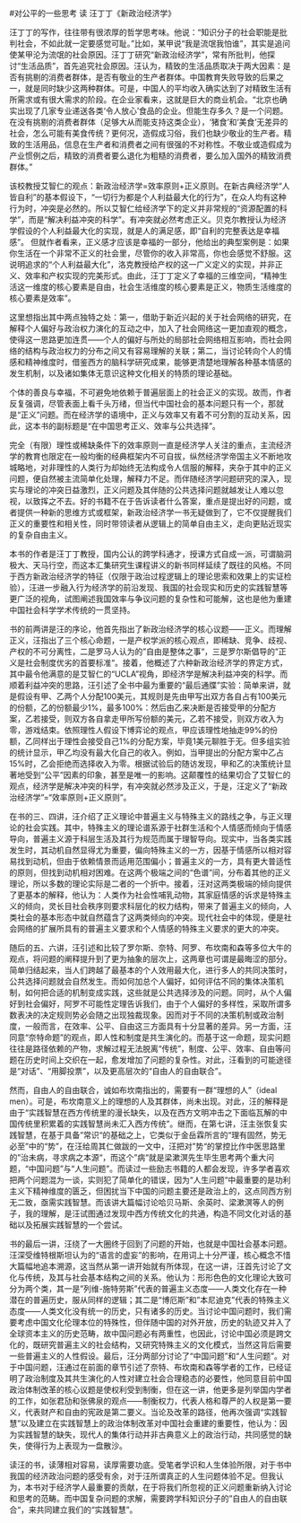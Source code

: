 #﻿对公平的一些思考 读 汪丁丁《新政治经济学》

汪丁丁的写作，往往带有很浓厚的哲学思考味。他说：“知识分子的社会职能是批判社会，不如此就一定要感觉可耻。”比如，某甲说“我是流氓我怕谁”，其实是追问使某甲沦为流氓的社会原因。汪丁丁研究“新政治经济学”，常有所批判，他探讨“生活品质”，首先追究社会原因。汪认为，精致的生活品质取决于两大因素：是否有挑剔的消费者群体，是否有敬业的生产者群体。中国教育失败导致的后果之一，就是同时缺少这两种群体。可是，中国人的平均收入确实达到了对精致生活有所需求或有很大需求的阶段。在企业家看来，这就是巨大的商业机会。“北京也确实出现了几家专业递送各类‘令人放心’食品的企业。但能生存多久？是一个问题。在没有挑剔的消费者群体（足够大从而能支持这类企业），‘猪食’和‘美食’无差异的社会，怎么可能有美食传统？更何况，造假成习俗，我们也缺少敬业的生产者。精致的生活用品，信息在生产者和消费者之间有很强的不对称性。不敬业或造假成为产业惯例之后，精致的消费者要么退化为粗糙的消费者，要么加入国外的精致消费群体。”

该校教授艾智仁的观点：新政治经济学=效率原则+正义原则。在新古典经济学“人皆自利”的基本假设下，“一切行为都是个人利益最大化的行为”，在众人均有这种行为时，冲突是必然的。所以艾智仁给经济学下的定义并非常规的“资源配置的科学”，而是“解决利益冲突的科学”。有冲突就必然考虑正义。贝克尔教授认为经济学假设的个人利益最大化的实现，就是人的满足感，即“自利的完整表达是幸福感”。 但就作者看来，正义感才应该是幸福的一部分，他给出的典型案例是：如果你生活在一个非常不正义的社会里，尽管你的收入非常高，你也会感觉不舒服。这说明追求的“个人利益最大化”，洛克教授给产权的这一广义定义的实现，并非正义、效率和产权实现的完美形式。由此，汪丁丁定义了幸福的三维空间，“精神生活这一维度的核心要素是自由，社会生活维度的核心要素是正义，物质生活维度的核心要素是效率”。

这里想指出其中两点独特之处：第一，借助于新近兴起的关于社会网络的研究，在解释个人偏好与政治权力演化的互动之中，加入了社会网络这一更加直观的概念，使得这一思路更加连贯——个人的偏好与所处的局部社会网络相互影响，而社会网络的结构与政治权力的分布之间又有容易理解的关联；第二，当讨论转向个人的情感和精神维度时，借鉴西方的脑科学研究成果，能够更清楚地理解各种基本情感的发生机制，以及诸如集体无意识这种文化相关的特质的理论基础。

个体的善良与幸福，不可避免地依赖于普遍层面上的社会正义的实现。故而，作者反复强调，尽管表面上看千头万绪，但当代中国社会的基本问题只有一个，那就是“正义”问题。而在经济学的语境中，正义与效率又有着不可分割的互动关系，因此，这本书的副标题是“在中国思考正义、效率与公共选择”。

完全（有限）理性或稀缺条件下的效率原则一直是经济学人关注的重点，主流经济学的教育也限定在一般均衡的经典框架内不可自拔，纵然经济学帝国主义不断地攻城略地，对非理性的人类行为却始终无法构成令人信服的解释，夹杂于其中的正义问题，便自然被主流简单化处理，解释力不足。而伴随经济学问题研究的深入，现实与理论的冲突日益激烈，正义问题及其伴随的公共选择问题就越发让人难以忽视，以致挥之不去。好的书籍不在于告诉读者什么答案，重点是提出好的问题，或者提供一种新的思维方式或框架，新政治经济学一书无疑做到了，它不仅提醒我们正义的重要性和相关性，同时带领读者从逻辑上的简单自由主义，走向更贴近现实的复杂自由主义。

本书的作者是汪丁丁教授，国内公认的跨学科通才，授课方式自成一派，可谓脑洞极大、天马行空，而这本汇集研究生课程讲义的新书同样延续了既往的风格。不同于西方新政治经济学的特征（仅限于政治过程逻辑上的理论思索和效果上的实证检验），汪进一步融入行为经济学的前沿发现、我国的社会现实和历史的实践智慧等更广泛的视角，试图阐述我国效率与争议问题的复杂性和可能解，这也是他为重建中国社会科学学术传统的一贯坚持。

书的前两讲是汪的序论，他首先指出了新政治经济学的核心议题——正义。而理解正义，汪指出了三个核心命题，一是产权学派的核心观点，即稀缺、竞争、歧视、产权的不可分离性，二是罗马人认为的”自由是整体之事“，三是罗尔斯倡导的”正义是社会制度优劣的首要标准“。接着，他概述了六种新政治经济学的界定方式，其中最令他满意的是艾智仁的“UCLA”视角，即经济学是解决利益冲突的科学。而顺着利益冲突的思路，汪引述了全书中最为重要的“最后通牒”实验：简单来讲，就是假设有甲、乙两个人分配100美元，其规则是先由甲写出双方各自占有100美元的份额，乙的份额最少1%，最多100%：然后由乙来决断是否接受甲的分配方案，乙若接受，则双方各自拿走甲所写份额的美元，乙若不接受，则双方收入为零，游戏结束。依照理性人假设下博弈论的观点，甲应该理性地抽走99%的份额，乙同样出于理性会接受自己1%的分配方案，毕竟1美元聊胜于无。但多组实验的统计显示，甲乙均没有最大化自己的收入。例如，当甲提出的分配方案中乙占15%时，乙会拒绝而选择收入为零。根据试验后的随访发现，甲和乙的决策统计显著地受到“公平”因素的印象，甚至是唯一的影响。这颠覆性的结果切合了艾智仁的观点，经济学是解决冲突的科学，有冲突就必然涉及正义，于是，汪定义了“新政治经济学”=“效率原则+正义原则”。

在书的三、四讲，汪介绍了正义理论中普遍主义与特殊主义的路线之争，与正义理论的社会实践。其中，特殊主义的理论谱系源于社群生活和个人情感而倾向于情感导向，普遍主义源于科层生活及其行为规范而属于理智导向。现实中，当各类实践发生时，其动机自然显得尤为重要，偏向特殊主义的一方，因基于情感所以相对容易找到动机，但由于依赖情景而适用范围偏小；普遍主义的一方，具有更大普适性的原则，但找到动机相对困难。在这两个极端之间的“色谱”间，分布着其他的正义理论，所以多数的理论实际是二者的一个折中。接着，汪对这两类极端的倾向提供了更基本的解释，他认为：人类作为社会性哺乳动物，其家庭情感的诉求是特殊主义的倾向，灵长目社会秩序则要求科层化的权力结构，带来了普遍主义的倾向，人类社会的基本形态中就自然蕴含了这两类倾向的冲突。现代社会中的体现，便是社会网络的扩展所具有的普遍主义要求和个人情感的特殊主义要求的更大的冲突。

随后的五、六讲，汪引述和比较了罗尔斯、奈特、阿罗、布坎南和森等多位大牛的观点，将问题的阐释提升到了更为抽象的层次上，这两章也可谓是最晦涩的部分。简单归结起来，当人们跨越了最基本的个人效用最大化，进行多人的共同决策时，公共选择问题就会自然发生。而如何加总个人偏好，如何评估不同的集体决策机制，如何把合适的机制变成实践，这些就是公共选择涉及的问题。同时，从个人偏好到社会偏好，阿罗不可能性定理告诉我们，由于个人偏好的多样性，采取所谓多数表决的决定规则势必会随之出现独裁现象。因而对于不同的决策机制或政治制度，一般而言，在效率、公平、自由这三方面具有十分显著的差异。另一方面，汪同意“奈特命题”的观点，即人性和制度是共生演化的。而基于这一命题，现实问题往往是路径依赖的产物，求解过程无法脱离“传统”，制度、公平、效率、自由等问题在历史时间上交织在一起，愈发增加了问题的复杂性。对此，汪看到的可能途径是“对话”、“用脚投票”，以及更高层次的“自由人的自由联合”。

然而，自由人的自由联合，诚如布坎南指出的，需要有一群“理想的人”（ideal men）。可是，布坎南意义上的理想的人及其群体，尚未出现。对此，汪的解释是由于“实践智慧在西方传统里的漫长缺失，以及在西方文明冲击之下面临瓦解的中国传统里积累着的实践智慧尚未汇入西方传统”。继而，在第七讲，汪主张恢复实践智慧，在基于具备”常识“的基础之上，它类似于金岳霖所言的“理有固然，势无必至”中的“势”，在汪给周其仁做跋的一文中，汪把对”势“的掌控比作中医思路里的”治未病，寻求病之本源“，而这个”病“就是梁漱溟先生毕生思考两个重大问题，“中国问题”与“人生问题”。而读过一些励志书籍的人都会发现，许多学者喜欢把两个问题混为一谈，实则犯了简单化的错误，因为“人生问题“中最重要的是功利主义下精神维度的匮乏，但困扰当下中国的问题主要还是政治上的，这点同西方别无二致，亟需实践智慧。而该讲大篇幅讨论哈贝马斯、余英时、梁漱溟等人的例子，我的理解，是汪试图通过发现中西方传统文化的共通，构造不同文化对话的基础以及拓展实践智慧的一个尝试。

书的最后一讲，汪绕了一大圈终于回到了问题的开始，也就是中国社会基本问题。汪深受维特根斯坦认为的“语言的虚妄”的影响，在用词上十分严谨，核心概念不惜大篇幅地追本溯源，这当然从第一讲开始就有所体现，在这一讲，汪首先讨论了文化与传统，及其与社会基本结构之间的关系。他认为：形形色色的文化理论大致可分为两个类，其一是”列维-施特劳斯”代表的普遍主义态度——人类文化存在一种潜在的普遍历史，服从同样的逻辑；其二是“博厄斯”和”本尼迪克”代表的特殊主义态度——人类文化没有统一的历史，只有诸多的历史。当讨论中国问题时，我们需要考虑中国文化伦理本位的特殊性，但伴随中国的对外开放，历史的轨迹又并入了全球资本主义的历史范畴，故中国问题必有两重性，也因此，讨论中国必须是跨文化的，既研究普遍主义的社会结构，又研究特殊主义的文化模式，当然这背后需要一些普遍主义的人性假设。最后，汪分两部分讨论了“中国问题”和“人生问题”。对于中国问题，汪通过在前面的章节引述了奈特、布坎南和森等学者的工作，已经证明了政治制度及其共生演化的人性对建立社会合理稳态的必要性，他同意目前中国政治体制改革的核心议题是使权利受到制衡，但在这一讲，他更多是列举国内学者的工作，如张君劢和张佛泉的观点——制衡权力，代表人格和尊严的人权是第一要义，代表财产和自由的宪政是第二要义。当论及改革的路径，他再次强调“实践智慧”以及建立在实践智慧上的政治体制改革对中国社会重建的重要性，他认为：因为实践智慧的缺失，现代人的集体行动并非古典意义上的政治行动，共同感觉的缺失，使得行为上表现为一盘散沙。

读汪的书，读薄相对容易，读厚需要功底。受笔者学识和人生体验所限，对于书中我国的经济政治问题的感受有余，对于汪所谓真正的人生问题体验不足。但我认为，本书对于经济学人最重要的贡献，在于将我们所忽视的正义问题重新纳入讨论和思考的范畴。而中国复杂问题的求解，需要跨学科知识分子的”自由人的自由联合“，来共同建立我们的“实践智慧”。

